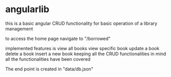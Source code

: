 # angularlib
this is a basic angular CRUD functionality for basic operation of a library management

to access the home page navigate to "/borrowed"

implemented features is
    view all books
    view specific book
    update a book
    delete a book
    insert a new book
keeping all the CRUD functionalities in mind all the functionalities have been covered

The end point is created in "data/db.json"
  
